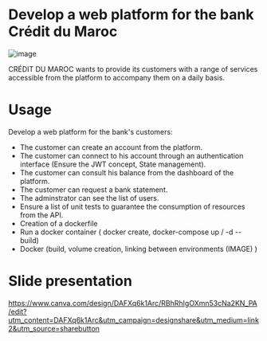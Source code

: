# Develop a web platform for the bank Crédit du Maroc

![image](https://user-images.githubusercontent.com/93975470/213930546-6f5f9ecd-f96b-4ec4-8314-3dfd770dd837.png)


CRÉDIT DU MAROC wants to provide its customers with a range of services accessible from the platform to accompany them on a daily basis.

# Usage

Develop a web platform for the bank's customers:

- The customer can create an account from the platform.
- The customer can connect to his account through an authentication interface (Ensure the JWT concept, State management).
- The customer can consult his balance from the dashboard of the platform.
- The customer can request a bank statement.
- The adminstrator can see the list of users.
- Ensure a list of unit tests to guarantee the consumption of resources from the API.
- Creation of a dockerfile
- Run a docker container ( docker create, docker-compose up / -d --build)
- Docker (build, volume creation, linking between environments (IMAGE) )







# Slide presentation
https://www.canva.com/design/DAFXq6k1Arc/RBhRhIgOXmn53cNa2KN_PA/edit?utm_content=DAFXq6k1Arc&utm_campaign=designshare&utm_medium=link2&utm_source=sharebutton

